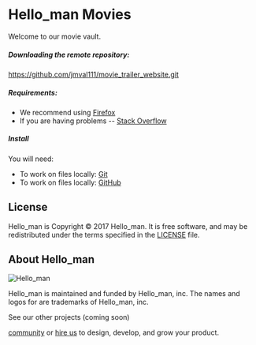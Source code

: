# Hello_man Movies 

Welcome to our movie vault.  

##### Downloading the remote repository: 
https://github.com/jmval111/movie_trailer_website.git

##### Requirements:
* We recommend using [Firefox](https://www.mozilla.org/en-US/firefox/)
* If you are having problems -- [Stack Overflow](http://stackoverflow.com/questions/tagged/factory-bot)


##### Install
You will need:
* To work on files locally: [Git](https://git-scm.com/)
* To work on files locally: [GitHub](https://github.com)

License
-------

Hello_man is Copyright © 2017 Hello_man. It is free
software, and may be redistributed under the terms specified in the
[LICENSE](/LICENSE) file.

About Hello_man
----------------

![Hello_man](http://presskit.thoughtbot.com/images/thoughtbot-logo-for-readmes.svg)

Hello_man is maintained and funded by Hello_man, inc.
The names and logos for are trademarks of Hello_man, inc.


See our other projects (coming soon)

[community] or [hire us][hire] to design, develop, and grow your product.

[community]: https://thoughtbot.com/community?utm_source=github
[hire]: https://thoughtbot.com?utm_source=github
